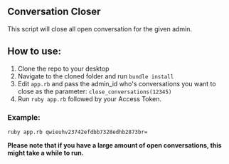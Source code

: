 ## Conversation Closer

This script will close all open conversation for the given admin.

## How to use:

1. Clone the repo to your desktop
2. Navigate to the cloned folder and run `bundle install`
3. Edit `app.rb` and pass the admin_id who's conversations you want to close as the parameter: `close_conversations(12345)`
4. Run `ruby app.rb` followed by your Access Token.

### Example:
`ruby app.rb qwieuhv23742efdbb7328edhb2873br=`

**Please note that if you have a large amount of open conversations, this might take a while to run.**
